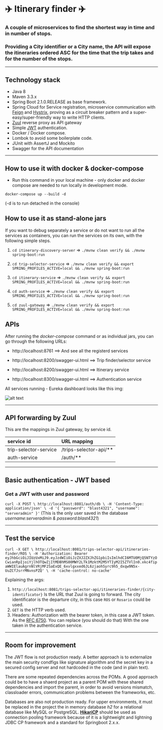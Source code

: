 ✈️ Itinerary finder ✈️
======================================================================================
### A couple of microservices to find the shortest way in time and in number of stops.

### Providing a City identifier or a City name, the API will expose the itineraries ordered ASC for the time that the trip takes and for the number of the stops.

------------------------------------------------------------------------------------

## Technology stack
* Java 8
* Maven 3.3.x
* Spring Boot 2.1.0.RELEASE as base framework.
* Spring Cloud for Service registration, microservice communication with [Feign](https://github.com/OpenFeign/feign) and [Hystrix](https://github.com/Netflix/Hystrix), proving as a circuit breaker pattern and a super-easy/super-friendly way to write HTTP clients.
* [Zuul](https://github.com/Netflix/zuul) reverse proxy as API gateway
* Simple [JWT](https://jwt.io) authentication.
* Docker / Docker compose.
* Lombok to avoid some boilerplate code.
* JUnit with AssertJ and Mockito
* Swagger for the API documentation


------------------------------------------------------------------------------------


## How to use it with docker & docker-compose
- Run this command in your local machine - only docker and docker compose are needed to run locally in development mode.

`docker-compose up --build -d` 


(-d is to run detached in the console)


## How to use it as stand-alone jars
If you want to debug separately a service or do not want to run all the services as containers, you can run the services on its own, with the following simple steps.

1) `cd itinerary-discovery-server` => `./mvnw clean verify && ./mvnw spring-boot:run`

2) `cd trip-selector-service` => `./mvnw clean verify && export SPRING_PROFILES_ACTIVE=local && ./mvnw spring-boot:run`

3) `cd itinerary-service` => `./mvnw clean verify && export SPRING_PROFILES_ACTIVE=local && ./mvnw spring-boot:run`

4) `cd auth-service` => `./mvnw clean verify && export SPRING_PROFILES_ACTIVE=local && ./mvnw spring-boot:run`

5) `cd zuul-gateway` => `./mvnw clean verify && export SPRING_PROFILES_ACTIVE=local && ./mvnw spring-boot:run`


## APIs

After running the *docker-compose* command or as individual jars, you can go through the following URLs:

- http://localhost:8761 ==> And see all the registerd services

- http://localhost:8200/swagger-ui.html ==> Trip finder/selector service

- http://localhost:8200/swagger-ui.html ==> Itinerary service

- http://localhost:8300/swagger-ui.html ==> Authentication service


All services running - Eureka dashboard looks like this img: 

![alt text](https://user-images.githubusercontent.com/11444365/48674949-17cc7400-eb31-11e8-881d-c21365ec3a6e.png)

------------------------------------------------------------------------------------
## API forwarding by Zuul

This are the mappings in Zuul gateway, by service id.

| service id             | URL mapping            |
| :--------------------- | :--------------------- |
| trip-selector-service  | /trips-selector-api/** |
| auth-service           | /auth/**               |

------------------------------------------------------------------------------------

## Basic authentication - JWT based

### Get a JWT with user and password
``
curl -X POST \
  http://localhost:8081/auth/db \
  -H 'Content-Type: application/json' \
  -d '{
  "password": "blast4321",
  "username": "serveradmin"
}'
``
(This is the only user saved in the database *username:serveradmin & password:blast4321*)


------------------------------------------------------------------------------------

## Test the service

``
curl -X GET \
  http://localhost:8081/trips-selector-api/itineraries-finder/ROS \
  -H 'Authorization: Bearer eyJhbGciOiJIUzUxMiJ9.eyJzdWIiOiJzZXJ2ZXJhZG1pbiIsImlhdCI6MTU0MjQ5NTYzOCwianRpIjoiYjlhOTQwZjItMDBhMS00MWY2LTk1MzktM2M5YTIyM2I5ZTVlIn0.xkc4fipaWWIElauAgrnNlVRjMF2SaExQE_6xvlgxxed6JL6zjaohSyrc9h5_dxqw9N5x-UuZCfJsrrMNvnsPZQ' \
  -H 'cache-control: no-cache'
``

Explaining the args:

1) `http://localhost:8081/trips-selector-api/itineraries-finder/{city-identificator}` Is the URL that Zuul is going to forward. The city identificator is the departure city, in this case `ROS` or `Rosario` could be used.
2) `GET` is the HTTP verb used.
3) Headers: Authorization with the bearer token, in this case a JWT token. As the [RFC 6750](https://tools.ietf.org/html/rfc6750). You can replace (you should do that) With the one taken in the authentication service.

------------------------------------------------------------------------------------

## Room for improvement

The JWT flow is not production ready. 
A better approach is to externalize the main security condfigs like signature algorithm and the secret key in a secured config server and not hardcoded in the code (and in plain text).

There are some repeated dependencies across the POMs. A good approach could be to have a shaerd project as a parent POM with these shared dependencies and import the parent, in order to avoid versions mismatch, classloader errors, communication problems between the frameworks, etc.

Databases are also not production ready. For upper environments, it must be replaced in the project the in memory database *h2* for a relational database like MySQL or PostgreSQL.
**[HikariCP](https://github.com/brettwooldridge/HikariCP)** should be used as connection pooling framework because of it is a lightweight and lightning JDBC CP framework and a standard for Springboot 2.x.x.  
